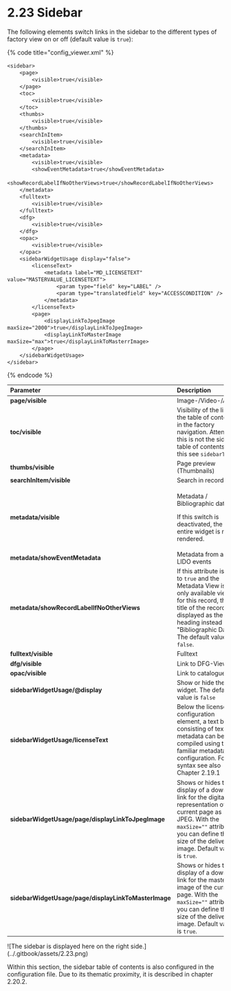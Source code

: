 # 2.23 Sidebar

The following elements switch links in the sidebar to the different types of factory view on or off \(default value is `true`\):

{% code title="config\_viewer.xml" %}
```markup
<sidebar>
    <page>
        <visible>true</visible>
    </page>
    <toc>
        <visible>true</visible>
    </toc>
    <thumbs>
        <visible>true</visible>
    </thumbs>
    <searchInItem>
        <visible>true</visible>
    </searchInItem>
    <metadata>
        <visible>true</visible>
        <showEventMetadata>true</showEventMetadata>
        <showRecordLabelIfNoOtherViews>true</showRecordLabelIfNoOtherViews>
    </metadata>
    <fulltext>
        <visible>true</visible>
    </fulltext>
    <dfg>
        <visible>true</visible>
    </dfg>
    <opac>
        <visible>true</visible>
    </opac>
    <sidebarWidgetUsage display="false">
        <licenseText>
            <metadata label="MD_LICENSETEXT" value="MASTERVALUE_LICENSETEXT">
                <param type="field" key="LABEL" />
                <param type="translatedfield" key="ACCESSCONDITION" />
            </metadata>
        </licenseText>
        <page>
            <displayLinkToJpegImage maxSize="2000">true</displayLinkToJpegImage>
            <displayLinkToMasterImage maxSize="max">true</displayLinkToMasterrImage>
        </page>
    </sidebarWidgetUsage>
</sidebar>
```
{% endcode %}

<table>
  <thead>
    <tr>
      <th style="text-align:left"><b>Parameter</b>
      </th>
      <th style="text-align:left">Description</th>
    </tr>
  </thead>
  <tbody>
    <tr>
      <td style="text-align:left"><b>page/visible</b>
      </td>
      <td style="text-align:left">Image-/Video-/Audio</td>
    </tr>
    <tr>
      <td style="text-align:left"><b>toc/visible</b>
      </td>
      <td style="text-align:left">Visibility of the link to the table of contents in the factory navigation.
        Attention: this is not the sidebar table of contents, for this see <code>sidebarToc</code>.</td>
    </tr>
    <tr>
      <td style="text-align:left"><b>thumbs/visible</b>
      </td>
      <td style="text-align:left">Page preview (Thumbnails)</td>
    </tr>
    <tr>
      <td style="text-align:left"><b>searchInItem/visible</b>
      </td>
      <td style="text-align:left">Search in record</td>
    </tr>
    <tr>
      <td style="text-align:left"><b>metadata/visible</b>
      </td>
      <td style="text-align:left">
        <p>Metadata / Bibliographic data</p>
        <p>If this switch is deactivated, the entire widget is not rendered.</p>
      </td>
    </tr>
    <tr>
      <td style="text-align:left"><b>metadata/showEventMetadata</b>
      </td>
      <td style="text-align:left">Metadata from all LIDO events</td>
    </tr>
    <tr>
      <td style="text-align:left"><b>metadata/showRecordLabelIfNoOtherViews</b>
      </td>
      <td style="text-align:left">If this attribute is set to <code>true</code> and the Metadata View is the
        only available view for this record, the title of the record is displayed
        as the heading instead of &quot;Bibliographic Data&quot;. The default value
        is <code>false</code>.</td>
    </tr>
    <tr>
      <td style="text-align:left"><b>fulltext/visible</b>
      </td>
      <td style="text-align:left">Fulltext</td>
    </tr>
    <tr>
      <td style="text-align:left"><b>dfg/visible</b>
      </td>
      <td style="text-align:left">Link to DFG-Viewer</td>
    </tr>
    <tr>
      <td style="text-align:left"><b>opac/visible</b>
      </td>
      <td style="text-align:left">Link to catalogue</td>
    </tr>
    <tr>
      <td style="text-align:left"><b>sidebarWidgetUsage/@display</b>
      </td>
      <td style="text-align:left">Show or hide the widget. The default value is <code>false</code>
      </td>
    </tr>
    <tr>
      <td style="text-align:left"><b>sidebarWidgetUsage/licenseText</b>
      </td>
      <td style="text-align:left">Below the licenseText configuration element, a text block consisting of
        text and metadata can be compiled using the familiar metadata configuration.
        For the syntax see also Chapter 2.19.1</td>
    </tr>
    <tr>
      <td style="text-align:left"><b>sidebarWidgetUsage/page/displayLinkToJpegImage</b>
      </td>
      <td style="text-align:left">Shows or hides the display of a download link for the digital representation
        of the current page as JPEG. With the <code>maxSize=&quot;&quot;</code> attribute
        you can define the size of the delivered image. Default value is <code>true</code>.</td>
    </tr>
    <tr>
      <td style="text-align:left"><b>sidebarWidgetUsage/page/displayLinkToMasterImage</b>
      </td>
      <td style="text-align:left">Shows or hides the display of a download link for the master image of
        the current page. With the <code>maxSize=&quot;&quot;</code> attribute you
        can define the size of the delivered image. Default value is <code>true</code>.</td>
    </tr>
  </tbody>
</table>![The sidebar is displayed here on the right side.](../.gitbook/assets/2.23.png)

Within this section, the sidebar table of contents is also configured in the configuration file. Due to its thematic proximity, it is described in chapter 2.20.2.

